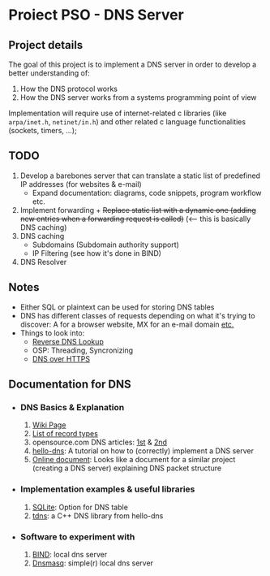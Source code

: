 # Proiect PSO - DNS Server

## Project details

The goal of this project is to implement a DNS server in order to develop a better understanding of:

1. How the DNS protocol works
2. How the DNS server works from a systems programming point of view

Implementation will require use of internet-related c libraries (like `arpa/inet.h`, `netinet/in.h`) and other related c language functionalities (sockets, timers, ...);

## TODO

1. Develop a barebones server that can translate a static list of predefined IP addresses (for websites & e-mail)
    - Expand documentation: diagrams, code snippets, program workflow etc.
2. Implement forwarding + ~~Replace static list with a dynamic one (adding new entries when a forwarding request is called)~~ (<-- this is basically DNS caching)
3. DNS caching
    - Subdomains (Subdomain authority support)
    - IP Filtering (see how it's done in BIND)
4. DNS Resolver

## Notes

- Either SQL or plaintext can be used for storing DNS tables
- DNS has different classes of requests depending on what it's trying to discover: A for a browser website, MX for an e-mail domain [etc.][ch1lnk2]
- Things to look into:
  - [Reverse DNS Lookup][ntslnk1]
  - OSP: Threading, Syncronizing
  - [DNS over HTTPS][ntslnk2]

## Documentation for DNS

- ### DNS Basics & Explanation

    1. [Wiki Page][ch1lnk1]
    2. [List of record types][ch1lnk2]
    3. opensource.com DNS articles: [1st][ch1lnk3] & [2nd][ch1lnk4]
    4. [hello-dns][ch1lnk5]: A tutorial on how to (correctly) implement a DNS server
    5. [Online document][ch1lnk6]: Looks like a document for a similar project (creating a DNS server) explaining DNS packet structure

- ### Implementation examples & useful libraries

    1. [SQLite][ch2lnk1]: Option for DNS table
    2. [tdns][ch2lnk2]: a C++ DNS library from hello-dns

- ### Software to experiment with

    1. [BIND][ch3lnk1]: local dns server
    2. [Dnsmasq][ch3lnk2]: simple(r) local dns server

[ntslnk1]: https://en.wikipedia.org/wiki/Reverse_DNS_lookup
[ntslnk2]: https://en.wikipedia.org/wiki/DNS_over_HTTPS

[ch1lnk1]: https://en.wikipedia.org/wiki/Domain_Name_System#
[ch1lnk2]: https://en.wikipedia.org/wiki/List_of_DNS_record_types
[ch1lnk3]: https://opensource.com/article/17/4/introduction-domain-name-system-dns
[ch1lnk4]: https://opensource.com/article/17/4/build-your-own-name-server
[ch1lnk5]: https://powerdns.org/hello-dns/
[ch1lnk6]: https://mislove.org/teaching/cs4700/spring11/handouts/project1-primer.pdf

[ch2lnk1]: https://www.sqlite.org/docs.html
[ch2lnk2]: https://powerdns.org/hello-dns/tdns/README.md.html

[ch3lnk1]: https://bind9.readthedocs.io/en/v9.18.14/chapter1.html
[ch3lnk2]: https://thekelleys.org.uk/dnsmasq/doc.html